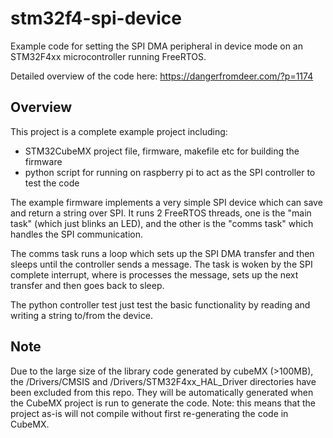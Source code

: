 # stm32f4-spi-device

Example code for setting the SPI DMA peripheral in device mode on an STM32F4xx microcontroller running FreeRTOS.

Detailed overview of the code here: https://dangerfromdeer.com/?p=1174

## Overview

This project is a complete example project including:
  - STM32CubeMX project file, firmware, makefile etc for building the firmware
  - python script for running on raspberry pi to act as the SPI controller to test the code

The example firmware implements a very simple SPI device which can save and return a string over SPI.
It runs 2 FreeRTOS threads, one is the "main task" (which just blinks an LED), and the other is the "comms task" which handles the SPI communication.

The comms task runs a loop which sets up the SPI DMA transfer and then sleeps until the controller sends a message.
The task is woken by the SPI complete interrupt, where is processes the message, sets up the next transfer and then goes back to sleep.

The python controller test just test the basic functionality by reading and writing a string to/from the device.

## Note

Due to the large size of the library code generated by cubeMX (>100MB), the /Drivers/CMSIS and /Drivers/STM32F4xx_HAL_Driver directories have been excluded from this repo.
They will be automatically generated when the CubeMX project is run to generate the code.
Note: this means that the project as-is will not compile without first re-generating the code in CubeMX.